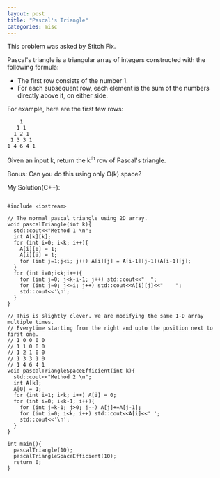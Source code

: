 ```yaml
---
layout: post
title: "Pascal's Triangle"
categories: misc
---
```


This problem was asked by Stitch Fix.

Pascal's triangle is a triangular array of integers constructed with the following formula:

- The first row consists of the number 1.
- For each subsequent row, each element is the sum of the numbers directly above it, on either side.

For example, here are the first few rows:
```
    1
   1 1
  1 2 1
 1 3 3 1
1 4 6 4 1
```
Given an input k, return the k<sup>th</sup> row of Pascal's triangle.

Bonus: Can you do this using only O(k) space?


My Solution(C++):
```

#include <iostream>

// The normal pascal triangle using 2D array.
void pascalTriangle(int k){
  std::cout<<"Method 1 \n";
  int A[k][k];
  for (int i=0; i<k; i++){
    A[i][0] = 1;
    A[i][i] = 1;
    for (int j=1;j<i; j++) A[i][j] = A[i-1][j-1]+A[i-1][j];
  }
  for (int i=0;i<k;i++){
    for (int j=0; j<k-i-1; j++) std::cout<<"  ";
    for (int j=0; j<=i; j++) std::cout<<A[i][j]<<"    ";
    std::cout<<'\n';
  }
}

// This is slightly clever. We are modifying the same 1-D array multiple times.
// Everytime starting from the right and upto the position next to first one.
// 1 0 0 0 0
// 1 1 0 0 0
// 1 2 1 0 0
// 1 3 3 1 0
// 1 4 6 4 1
void pascalTriangleSpaceEfficient(int k){
  std::cout<<"Method 2 \n";
  int A[k];
  A[0] = 1;
  for (int i=1; i<k; i++) A[i] = 0;
  for (int i=0; i<k-1; i++){
    for (int j=k-1; j>0; j--) A[j]+=A[j-1];
    for (int i=0; i<k; i++) std::cout<<A[i]<<' ';
    std::cout<<'\n';
  }
}

int main(){
  pascalTriangle(10);
  pascalTriangleSpaceEfficient(10);
  return 0;
}
```
